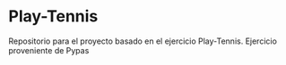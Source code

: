 # Play-Tennis
Repositorio para el proyecto basado en el ejercicio Play-Tennis. Ejercicio proveniente de Pypas
